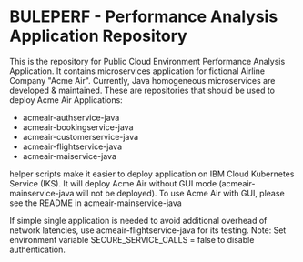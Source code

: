 # BULEPERF - Performance Analysis Application Repository

This is the repository for Public Cloud Environment Performance Analysis Application.
It contains microservices application for fictional Airline Company "Acme Air".  Currently, Java homogeneous microservices are developed & maintained.
These are repositories that should be used to deploy Acme Air Applications:
 - acmeair-authservice-java
 - acmeair-bookingservice-java
 - acmeair-customerservice-java
 - acmeair-flightservice-java
 - acmeair-maiservice-java
 
helper scripts make it easier to deploy application on IBM Cloud Kubernetes Service (IKS).  It will deploy Acme Air without GUI mode (acmeair-mainservice-java will not be deployed).
To use Acme Air with GUI, please see the README in acmeair-mainservice-java

If simple single application is needed to avoid additional overhead of network latencies, use acmeair-flightservice-java for its testing.
Note: Set environment variable SECURE_SERVICE_CALLS = false to disable authentication.



